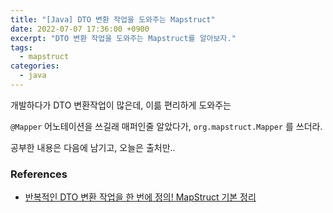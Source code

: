 ```yaml
---
title: "[Java] DTO 변환 작업을 도와주는 Mapstruct"
date: 2022-07-07 17:36:00 +0900
excerpt: "DTO 변환 작업을 도와주는 Mapstruct를 알아보자."
tags:
  - mapstruct
categories:
  - java
---
```




개발하다가 DTO 변환작업이 많은데, 이륾 편리하게 도와주는 

`@Mapper` 어노테이션을 쓰길래 매퍼인줄 알았다가, `org.mapstruct.Mapper` 를 쓰더라.

공부한 내용은 다음에 남기고, 오늘은 출처만..



### References

- [반복적인 DTO 변환 작업을 한 번에 정의! MapStruct 기본 정리](https://ykh6242.tistory.com/entry/반복적인-DTO-변환-작업을-한-번에-정의-MapStruct-기본-정리 )
